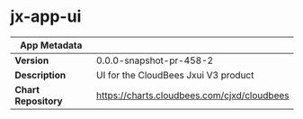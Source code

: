 # jx-app-ui

|App Metadata||
|---|---|
| **Version** | 0.0.0-snapshot-pr-458-2 |
| **Description** | UI for the CloudBees Jxui V3 product |
| **Chart Repository** | https://charts.cloudbees.com/cjxd/cloudbees |
